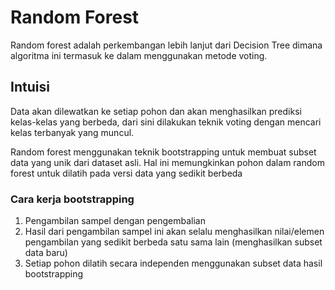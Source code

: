 # Random Forest
Random forest adalah perkembangan lebih lanjut dari Decision Tree dimana algoritma ini termasuk ke dalam menggunakan metode voting. 

## Intuisi
Data akan dilewatkan ke setiap pohon dan akan menghasilkan prediksi kelas-kelas yang berbeda, dari sini dilakukan teknik voting dengan mencari kelas terbanyak yang muncul.

Random forest menggunakan teknik bootstrapping untuk membuat subset data yang unik dari dataset asli. Hal ini memungkinkan pohon dalam random forest untuk dilatih pada versi data yang sedikit berbeda

### Cara kerja bootstrapping
1. Pengambilan sampel dengan pengembalian
2. Hasil dari pengambilan sampel ini akan selalu menghasilkan nilai/elemen pengambilan yang sedikit berbeda satu sama lain (menghasilkan subset data baru)
3. Setiap pohon dilatih secara independen menggunakan subset data hasil bootstrapping
